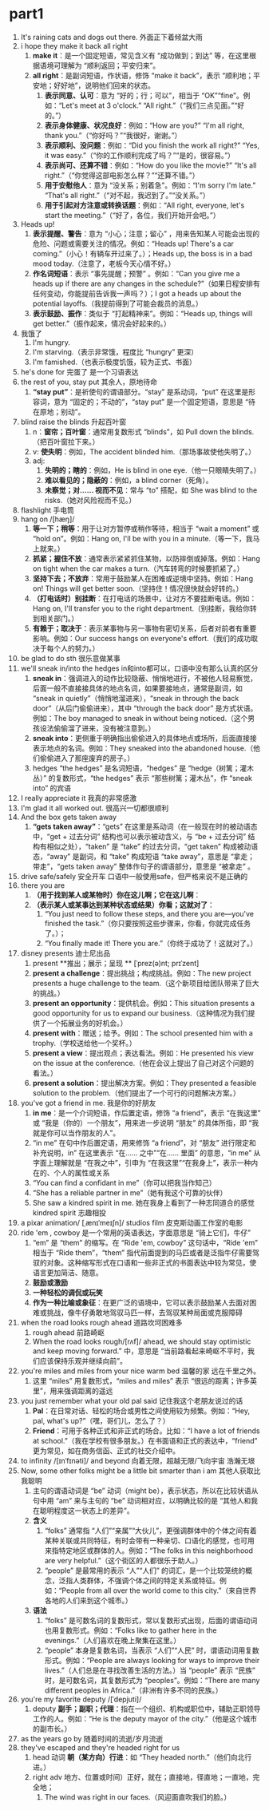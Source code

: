 # part1

1. It's raining cats and dogs out there. 外面正下着倾盆大雨
2. i hope they make it back all right
   1. **make it**：是一个固定短语，常见含义有 “成功做到；到达” 等，在这里根据语境可理解为 “顺利返回；平安归来”。
   2. **all right**：是副词短语，作状语，修饰 “make it back”，表示 “顺利地；平安地；好好地”，说明他们回来的状态。
      1. **表示同意、认可**：意为 “好的；行；可以”，相当于 “OK”“fine”。例如：“Let's meet at 3 o'clock.” “All right.”（“我们三点见面。”“好的。”）
      2. **表示身体健康、状况良好**：例如：“How are you?” “I'm all right, thank you.”（“你好吗？”“我很好，谢谢。”）
      3. **表示顺利、没问题**：例如：“Did you finish the work all right?” “Yes, it was easy.”（“你的工作顺利完成了吗？”“是的，很容易。”）
      4. **表示尚可、还算不错**：例如：“How do you like the movie?” “It's all right.”（“你觉得这部电影怎么样？”“还算不错。”）
      5. **用于安慰他人**：意为 “没关系；别着急”。例如：“I'm sorry I'm late.” “That's all right.”（“对不起，我迟到了。”“没关系。”）
      6. **用于引起对方注意或转换话题**：例如：“All right, everyone, let's start the meeting.”（“好了，各位，我们开始开会吧。”）
3. Heads up! 
   1. **表示提醒、警告**：意为 “小心；注意；留心” ，用来告知某人可能会出现的危险、问题或需要关注的情况。例如：“Heads up! There's a car coming.”（小心！有辆车开过来了。）；Heads up, the boss is in a bad mood today.（注意了，老板今天心情不好。）
   2. **作名词短语**：表示 “事先提醒；预警” 。例如：“Can you give me a heads up if there are any changes in the schedule?”（如果日程安排有任何变动，你能提前告诉我一声吗？）；I got a heads up about the potential layoffs.（我提前得到了可能会裁员的消息。）
   3. **表示鼓励、振作**：类似于 “打起精神来”。例如：“Heads up, things will get better.”（振作起来，情况会好起来的。） 
4. 我饿了
   1. I'm hungry.
   2. I'm starving.（表示非常饿，程度比 “hungry” 更深）
   3. I'm famished.（也表示极度饥饿，较为正式、书面）
5. he's done for  完蛋了  是一个习语表达
6. the rest of you, stay put  其余人，原地待命
   1. **“stay put”**：是祈使句的谓语部分。“stay” 是系动词，“put” 在这里是形容词，意为 “固定的；不动的”，“stay put” 是一个固定短语，意思是 “待在原地；别动”。
7. blind  raise the blinds  升起百叶窗
   1. n：**窗帘；百叶窗**：通常用复数形式 “blinds”，如 Pull down the blinds.（把百叶窗拉下来。）
   2. v:  **使失明**：例如，The accident blinded him.（那场事故使他失明了。）
   3. adj:
      1. **失明的；瞎的**：例如，He is blind in one eye.（他一只眼睛失明了。）
      2. **难以看见的；隐蔽的**：例如，a blind corner（死角）。
      3. **未察觉；对…… 视而不见**：常与 “to” 搭配，如 She was blind to the risks.（她对风险视而不见。）
8. flashlight  手电筒
9. hang on /[hæŋ]/
   1. **等一下；稍等**：用于让对方暂停或稍作等待，相当于 “wait a moment” 或 “hold on”。例如：Hang on, I'll be with you in a minute.（等一下，我马上就来。）
   2. **抓紧；握住不放**：通常表示紧紧抓住某物，以防摔倒或掉落。例如：Hang on tight when the car makes a turn.（汽车转弯的时候要抓紧了。）
   3. **坚持下去；不放弃**：常用于鼓励某人在困难或逆境中坚持。例如：Hang on! Things will get better soon.（坚持住！情况很快就会好转的。）
   4. **（打电话时）别挂断**：在打电话的场景中，让对方不要挂断电话。例如：Hang on, I'll transfer you to the right department.（别挂断，我给你转到相关部门。）
   5. **有赖于；取决于**：表示某事物与另一事物有密切关系，后者对前者有重要影响。例如：Our success hangs on everyone's effort.（我们的成功取决于每个人的努力。）
10. be glad to do sth  很乐意做某事
11. we'll sneak in/into the hedges  in和into都可以，口语中没有那么认真的区分
    1. **sneak in**：强调进入的动作比较隐蔽、悄悄地进行，不被他人轻易察觉，后面一般不直接接具体的地点名词，如果要接地点，通常是副词，如 “sneak in quietly”（悄悄地溜进来），“sneak in through the back door”（从后门偷偷进来），其中 “through the back door” 是方式状语。例如：The boy managed to sneak in without being noticed.（这个男孩设法偷偷溜了进来，没有被注意到。）
    2. **sneak into**：更侧重于明确指出偷偷进入的具体地点或场所，后面直接接表示地点的名词。例如：They sneaked into the abandoned house.（他们偷偷进入了那座废弃的房子。）
    3. hedges  “the hedges” 是名词短语，“hedges” 是 “hedge（树篱；灌木丛）” 的复数形式，“the hedges” 表示 “那些树篱；灌木丛”，作 “sneak into” 的宾语
12. I really appreciate it  我真的非常感激
13. I'm glad it all worked out.  很高兴一切都很顺利
14. And the box gets taken away
    1. **“gets taken away”**：“gets” 在这里是系动词（在一般现在时的被动语态中，“get + 过去分词” 结构也可以表示被动含义，与 “be + 过去分词” 结构有相似之处），“taken” 是 “take” 的过去分词，“get taken” 构成被动语态，“away” 是副词，和 “take” 构成短语 “take away”，意思是 “拿走；带走”，“gets taken away” 整体作句子的谓语部分，意思是 “被拿走” 。
15. drive safe/safely  安全开车 口语中一般使用safe，但严格来说不是正确的
16. there you are
    1. **（用于找到某人或某物时）你在这儿啊；它在这儿啊**：
    2. **（表示某人或某事达到某种状态或结果）你看；这就对了**：
       1. “You just need to follow these steps, and there you are—you've finished the task.”（你只要按照这些步骤来，你看，你就完成任务了。）；
       2. “You finally made it! There you are.”（你终于成功了！这就对了。）
17. disney presents  迪士尼出品
    1. present **推出；展示；呈现 ** [ˈprez(ə)nt; prɪˈzent]
    2. **present a challenge**：提出挑战；构成挑战。例如：The new project presents a huge challenge to the team.（这个新项目给团队带来了巨大的挑战。）
    3. **present an opportunity**：提供机会。例如：This situation presents a good opportunity for us to expand our business.（这种情况为我们提供了一个拓展业务的好机会。）
    4. **present with**：赠送；给予。例如：The school presented him with a trophy.（学校送给他一个奖杯。）
    5. **present a view**：提出观点；表达看法。例如：He presented his view on the issue at the conference.（他在会议上提出了自己对这个问题的看法。）
    6. **present a solution**：提出解决方案。例如：They presented a feasible solution to the problem.（他们提出了一个可行的问题解决方案。）
18. you've got a friend in me.  我是你的好朋友
    1. **in me**：是一个介词短语，作后置定语，修饰 “a friend”，表示 “在我这里” 或 “我是（你的）一个朋友”，用来进一步说明 “朋友” 的具体所指，即 “我就是你可以当作朋友的人”。
    2. “in me” 在句中作后置定语，用来修饰 “a friend”，对 “朋友” 进行限定和补充说明，in” 在这里表示 “在…… 之中”“在…… 里面” 的意思，“in me” 从字面上理解就是 “在我之中”，引申为 “在我这里”“在我身上”，表示一种内在的、个人的属性或关系
    3.  “You can find a confidant in me”（你可以把我当作知己）
    4. “She has a reliable partner in me”（她有我这个可靠的伙伴）
    5. She saw a kindred spirit in me. 她在我身上看到了一种志同道合的感觉  kindred spirit  志趣相投
19. a pixar animation/ [ˌænɪˈmeɪʃn]/ studios film  皮克斯动画工作室的电影
20. ride 'em , cowboy 是一个常用的英语表达，字面意思是 “骑上它们，牛仔”
    1. “em” 是 “them” 的缩写。在 “Ride 'em, cowboy” 这句话中，“Ride 'em” 相当于 “Ride them”，“them” 指代前面提到的马匹或者是泛指牛仔需要驾驭的对象。这种缩写形式在口语和一些非正式的书面表达中较为常见，使语言更加简洁、随意。
    2. **鼓励或激励**
    3. **一种轻松的调侃或玩笑**
    4. **作为一种比喻或象征**：在更广泛的语境中，它可以表示鼓励某人去面对困难或挑战，像牛仔勇敢地驾驭马匹一样，去驾驭某种局面或克服障碍
21. when the road looks rough ahead  道路坎坷困难多
    1. rough ahead 前路崎岖
    2. When the road looks rough/[rʌf]/ ahead, we should stay optimistic and keep moving forward.” 中，意思是 “当前路看起来崎岖不平时，我们应该保持乐观并继续向前”。
22. you're miles and miles from your nice warm bed  温馨的家 远在千里之外。
    1.  这里 “miles” 用复数形式，“miles and miles” 表示 “很远的距离；许多英里”，用来强调距离的遥远
23. you just remember what your old pal said  记住我这个老朋友说过的话
    1. **Pal**：在日常对话、轻松的场合或男性之间使用较为频繁。例如：“Hey, pal, what's up?”（嘿，哥们儿，怎么了？）
    2. **Friend**：可用于各种正式和非正式的场合。比如：“I have a lot of friends at school.”（我在学校有很多朋友。）在书面语和正式的表达中，“friend” 更为常见，如在商务信函、正式的社交介绍中。
24. to infinity /[ɪnˈfɪnəti]/ and beyond 向着无限，超越无限/飞向宇宙 浩瀚无垠
25. Now, some other folks might be a little bit smarter than i am  其他人获取比我聪明
    1. 主句的谓语动词是 “be” 动词（might be），表示状态，所以在比较状语从句中用 “am” 来与主句的 “be” 动词相对应，以明确比较的是 “其他人和我在聪明程度这一状态上的差异”。
    2. **含义**
       1. “folks” 通常指 “人们”“亲属”“大伙儿”，更强调群体中的个体之间有着某种关联或共同特征，有时会带有一种亲切、口语化的感觉，也可用来指特定地区或群体的人。例如：“The folks in this neighborhood are very helpful.”（这个街区的人都很乐于助人。）
       2. “people” 是最常用的表示 “人”“人们” 的词汇，是一个比较笼统的概念，泛指人类群体，不强调个体之间的特定关系或特征。例如：“People from all over the world come to this city.”（来自世界各地的人们来到这个城市。）
    3. **语法**
       1. “folks” 是可数名词的复数形式，常以复数形式出现，后面的谓语动词也用复数形式。例如：“Folks like to gather here in the evenings.”（人们喜欢在晚上聚集在这里。）
       2. “people” 本身是复数名词，当表示 “人们”“人民” 时，谓语动词用复数形式。例如：“People are always looking for ways to improve their lives.”（人们总是在寻找改善生活的方法。）当 “people” 表示 “民族” 时，是可数名词，其复数形式为 “peoples”。例如：“There are many different peoples in Africa.”（非洲有许多不同的民族。）
26. you're my favorite deputy /[ˈdepjuti]/
    1. deputy  **副手；副职；代理**：指在一个组织、机构或职位中，辅助正职领导工作的人。例如：“He is the deputy mayor of the city.”（他是这个城市的副市长。）
27. as the years go by  随着时间的流逝/岁月流逝
28. they've escaped and they're headed right for us
    1. head 动词 **朝（某方向）行进**：如 “They headed north.”（他们向北行进。）
    2. right adv  地方、位置或时间）正好，就在；直接地，径直地；一直地，完全地；
       1.   The wind was right in our faces.（风迎面直吹我们的脸。）
